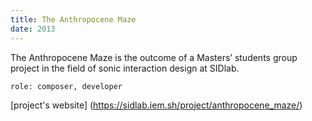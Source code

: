 ```yaml
---
title: The Anthropocene Maze
date: 2013
---
```


The Anthropocene Maze is the outcome of a Masters’ students group project in the field of sonic interaction design at SIDlab.

`role: composer, developer`

[project's website] (https://sidlab.iem.sh/project/anthropocene_maze/)